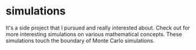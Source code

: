# simulations
It's a side project that I pursued and really interested about. Check out for more interesting simulations on various mathematical concepts. These simulations touch the boundary of Monte Carlo simulations.
